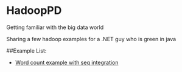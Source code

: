 # HadoopPD
Getting familiar with the big data world

Sharing a few hadoop examples for a .NET guy who is green in java


##Example List:
* [Word count example with seq integration](LogsWithSeq/ReadMe.md) 